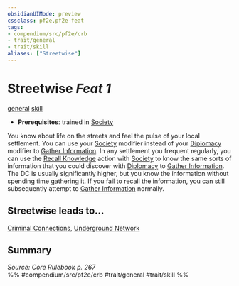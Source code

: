 ```yaml
---
obsidianUIMode: preview
cssclass: pf2e,pf2e-feat
tags:
- compendium/src/pf2e/crb
- trait/general
- trait/skill
aliases: ["Streetwise"]
---
```

# Streetwise  *Feat 1*  
[general](../../Rules/traits/general.md)  [skill](../../Rules/traits/skill.md)  

- **Prerequisites**: trained in [Society](../skills.md#Society)

You know about life on the streets and feel the pulse of your local settlement. You can use your [Society](../skills.md#Society) modifier instead of your [Diplomacy](../skills.md#Diplomacy) modifier to [Gather Information](../../Rules/actions/gather-information.md). In any settlement you frequent regularly, you can use the [Recall Knowledge](../../Rules/actions/recall-knowledge.md) action with [Society](../skills.md#Society) to know the same sorts of information that you could discover with [Diplomacy](../skills.md#Diplomacy) to [Gather Information](../../Rules/actions/gather-information.md). The DC is usually significantly higher, but you know the information without spending time gathering it. If you fail to recall the information, you can still subsequently attempt to [Gather Information](../../Rules/actions/gather-information.md) normally.

## Streetwise leads to...

[Criminal Connections](criminal-connections-apg.md), [Underground Network](underground-network-apg.md)

## Summary

*Source: Core Rulebook p. 267*  
%% #compendium/src/pf2e/crb #trait/general #trait/skill %%